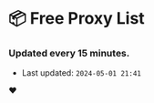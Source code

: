 # :package: Free Proxy List
### Updated every 15 minutes.

- Last updated: `2024-05-01 21:41`

:heart:
